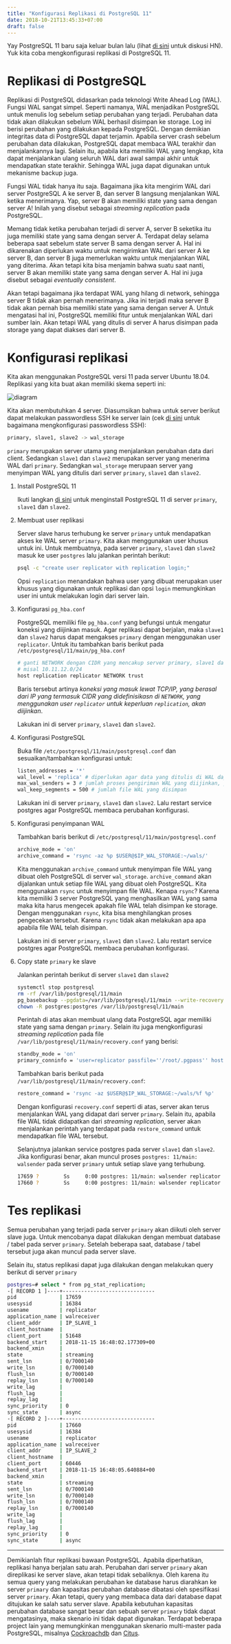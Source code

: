 ```yaml
---
title: "Konfigurasi Replikasi di PostgreSQL 11"
date: 2018-10-21T13:45:33+07:00
draft: false
---
```


Yay PostgreSQL 11 baru saja keluar bulan lalu (lihat [di sini](https://news.ycombinator.com/item?id=18248050) untuk diskusi HN). Yuk kita coba mengkonfigurasi replikasi di PostgreSQL 11.

# Replikasi di PostgreSQL

Replikasi di PostgreSQL didasarkan pada teknologi Write Ahead Log (WAL). Fungsi WAL sangat simpel. Seperti namanya, WAL menjadikan PostgreSQL untuk menulis log sebelum setiap perubahan yang terjadi. Perubahan data tidak akan dilakukan sebelum WAL berhasil disimpan ke storage. Log ini berisi perubahan yang dilakukan kepada PostgreSQL. Dengan demikian integritas data di PostgreSQL dapat terjamin. Apabila server crash sebelum perubahan data dilakukan, PostgreSQL dapat membaca WAL terakhir dan menjalankannya lagi. Selain itu, apabila kita memiliki WAL yang lengkap, kita dapat menjalankan ulang seluruh WAL dari awal sampai akhir untuk mendapatkan state terakhir. Sehingga WAL juga dapat digunakan untuk mekanisme backup juga.

Fungsi WAL tidak hanya itu saja. Bagaimana jika kita mengirim WAL dari server PostgreSQL A ke server B, dan server B langsung menjalankan WAL ketika menerimanya. Yap, server B akan memiliki state yang sama dengan server A! Inilah yang disebut sebagai _streaming replication_ pada PostgreSQL.

Memang tidak ketika perubahan terjadi di server A, server B seketika itu juga memiliki state yang sama dengan server A. Terdapat delay selama beberapa saat sebelum state server B sama dengan server A. Hal ini dikarenakan diperlukan waktu untuk mengirimkan WAL dari server A ke server B, dan server B juga memerlukan waktu untuk menjalankan WAL yang diterima. Akan tetapi kita bisa menjamin bahwa suatu saat nanti, server B akan memiliki state yang sama dengan server A. Hal ini juga disebut sebagai _eventually consistent_.

Akan tetapi bagaimana jika terdapat WAL yang hilang di network, sehingga server B tidak akan pernah menerimanya. Jika ini terjadi maka server B tidak akan pernah bisa memiliki state yang sama dengan server A. Untuk mengatasi hal ini, PostgreSQL memiliki fitur untuk menjalankan WAL dari sumber lain. Akan tetapi WAL yang ditulis di server A harus disimpan pada storage yang dapat diakses dari server B.

# Konfigurasi replikasi

Kita akan menggunakan PostgreSQL versi 11 pada server Ubuntu 18.04. Replikasi yang kita buat akan memiliki skema seperti ini:

![diagram](/images/2018-10/postgres-replication-diagram.png)

Kita akan membutuhkan 4 server. Diasumsikan bahwa untuk server berikut dapat melakukan passwordless SSH ke server lain (cek [di sini](https://www.digitalocean.com/community/tutorials/how-to-configure-ssh-key-based-authentication-on-a-linux-server#copying-your-public-key-manually) untuk bagaimana mengkonfigurasi passwordless SSH):

``` bash
primary, slave1, slave2 -> wal_storage
```

`primary` merupakan server utama yang menjalankan perubahan data dari client. Sedangkan `slave1` dan `slave2` merupakan server yang menerima WAL dari `primary`. Sedangkan `wal_storage` merupaan server yang menyimpan WAL yang ditulis dari server `primary`, `slave1` dan `slave2`.

1. Install PostgreSQL 11

    Ikuti langkan [di sini](https://www.postgresql.org/download/linux/ubuntu/) untuk menginstall PostgreSQL 11 di server `primary`, `slave1` dan `slave2`.

1. Membuat user replikasi

    Server slave harus terhubung ke server `primary` untuk mendapatkan akses ke WAL server `primary`. Kita akan menggunakan user khusus untuk ini. Untuk membuatnya, pada server `primary`, `slave1` dan `slave2` masuk ke user `postgres` lalu jalankan perintah berikut:

    ``` bash
    psql -c "create user replicator with replication login;"
    ```

    Opsi `replication` menandakan bahwa user yang dibuat merupakan user khusus yang digunakan untuk replikasi dan opsi `login` memungkinkan user ini untuk melakukan login dari server lain.

1. Konfigurasi `pg_hba.conf`

    PostgreSQL memiliki file `pg_hba.conf` yang befungsi untuk mengatur koneksi yang diijinkan masuk. Agar replikasi dapat berjalan, maka `slave1` dan `slave2` harus dapat mengakses `primary` dengan menggunakan user `replicator`. Untuk itu tambahkan baris berikut pada `/etc/postgresql/11/main/pg_hba.conf`

    ``` bash
    # ganti NETWORK dengan CIDR yang mencakup server primary, slave1 dan slave2
    # misal 10.11.12.0/24
    host replication replicator NETWORK trust
    ```

    Baris tersebut artinya _koneksi yang masuk lewat TCP/IP, yang berasal dari IP yang termasuk CIDR yang didefinisikasn di `NETWORK`, yang menggunakan user `replicator` untuk keperluan `replication`, akan diijinkan_.

    Lakukan ini di server `primary`, `slave1` dan `slave2`.

1. Konfigurasi PostgreSQL

    Buka file `/etc/postgresql/11/main/postgresql.conf` dan sesuaikan/tambahkan konfigurasi untuk:

    ``` bash
    listen_addresses = '*'
    wal_level = 'replica' # diperlukan agar data yang ditulis di WAL dapat digunakan untuk keperluan replikasi
    max_wal_senders = 3 # jumlah proses pengiriman WAL yang diijinkan, paling tidak harus sama dengan jumlah server slave
    wal_keep_segments = 500 # jumlah file WAL yang disimpan
    ```

    Lakukan ini di server `primary`, `slave1` dan `slave2`. Lalu restart service postgres agar PostgreSQL membaca perubahan konfigurasi.

1. Konfigurasi penyimpanan WAL

    Tambahkan baris berikut di `/etc/postgresql/11/main/postgresql.conf`

    ``` bash
    archive_mode = 'on'
    archive_command = 'rsync -az %p $USER@$IP_WAL_STORAGE:~/wals/'
    ```

    Kita menggunakan `archive_command` untuk menyimpan file WAL yang dibuat oleh PostgreSQL di server `wal_storage`. `archive_command` akan dijalankan untuk setiap file WAL yang dibuat oleh PostgreSQL. Kita menggunakan `rsync` untuk menyimpan file WAL. Kenapa `rsync`? Karena kita memiliki 3 server PostgreSQL yang menghasilkan WAL yang sama maka kita harus mengecek apakah file WAL telah disimpan ke storage. Dengan menggunakan `rsync`, kita bisa menghilangkan proses pengecekan tersebut. Karena `rsync` tidak akan melakukan apa apa apabila file WAL telah disimpan.

    Lakukan ini di server `primary`, `slave1` dan `slave2`. Lalu restart service postgres agar PostgreSQL membaca perubahan konfigurasi.

1. Copy state `primary` ke slave

    Jalankan perintah berikut di server `slave1` dan `slave2`

    ``` bash
    systemctl stop postgresql
    rm -rf /var/lib/postgresql/11/main
    pg_basebackup --pgdata=/var/lib/postgresql/11/main --write-recovery-conf --progress --verbose --host=$IP_PRIMARY --username=replicator
    chown -R postgres:postgres /var/lib/postgresql/11/main
    ```

    Perintah di atas akan membuat ulang data PostgreSQL agar memiliki state yang sama dengan `primary`. Selain itu juga mengkonfigurasi _streaming replication_ pada file `/var/lib/postgresql/11/main/recovery.conf` yang berisi:

    ``` bash
    standby_mode = 'on'
    primary_conninfo = 'user=replicator passfile=''/root/.pgpass'' host=IP_PRIMARY port=5432 sslmode=prefer sslcompression=0 krbsrvname=postgres target_session_attrs=any'
    ```

    Tambahkan baris berikut pada `/var/lib/postgresql/11/main/recovery.conf`:

    ``` bash
    restore_command = 'rsync -az $USER@$IP_WAL_STORAGE:~/wals/%f %p'
    ```

    Dengan konfigurasi `recovery.conf` seperti di atas, server akan terus menjalankan WAL yang didapat dari server `primary`. Selain itu, apabila file WAL tidak didapatkan dari _streaming replication_, server akan menjalankan perintah yang terdapat pada `restore_command` untuk mendapatkan file WAL tersebut.

    Selanjutnya jalankan service postgres pada server `slave1` dan `slave2`. Jika konfigurasi benar, akan muncul proses `postgres: 11/main: walsender` pada server `primary` untuk setiap slave yang terhubung.

    ``` bash
    17659 ?        Ss     0:00 postgres: 11/main: walsender replicator IP_SLAVE_1(51648) streaming 0/7000060
    17660 ?        Ss     0:00 postgres: 11/main: walsender replicator IP_SLAVE_2(60446) streaming 0/7000060
    ```

# Tes replikasi

Semua perubahan yang terjadi pada server `primary` akan diikuti oleh server slave juga. Untuk mencobanya dapat dilakukan dengan membuat database / tabel pada server `primary`. Setelah beberapa saat, database / tabel tersebut juga akan muncul pada server slave.

Selain itu, status replikasi dapat juga dilakukan dengan melakukan query berikut di server `primary`

``` bash
postgres=# select * from pg_stat_replication;
-[ RECORD 1 ]----+------------------------------
pid              | 17659
usesysid         | 16384
usename          | replicator
application_name | walreceiver
client_addr      | IP_SLAVE_1
client_hostname  |
client_port      | 51648
backend_start    | 2018-11-15 16:48:02.177309+00
backend_xmin     |
state            | streaming
sent_lsn         | 0/7000140
write_lsn        | 0/7000140
flush_lsn        | 0/7000140
replay_lsn       | 0/7000140
write_lag        |
flush_lag        |
replay_lag       |
sync_priority    | 0
sync_state       | async
-[ RECORD 2 ]----+------------------------------
pid              | 17660
usesysid         | 16384
usename          | replicator
application_name | walreceiver
client_addr      | IP_SLAVE_2
client_hostname  |
client_port      | 60446
backend_start    | 2018-11-15 16:48:05.640884+00
backend_xmin     |
state            | streaming
sent_lsn         | 0/7000140
write_lsn        | 0/7000140
flush_lsn        | 0/7000140
replay_lsn       | 0/7000140
write_lag        |
flush_lag        |
replay_lag       |
sync_priority    | 0
sync_state       | async
```

* * *

Demikianlah fitur replikasi bawaan PostgreSQL. Apabila diperhatikan, replikasi hanya berjalan satu arah. Perubahan dari server `primary` akan direplikasi ke server slave, akan tetapi tidak sebaliknya. Oleh karena itu semua query yang melakukan perubahan ke database harus diarahkan ke server `primary` dan kapasitas perubahan database dibatasi oleh spesifikasi server `primary`. Akan tetapi, query yang membaca data dari database dapat ditujukan ke salah satu server slave. Apabila kebutuhan kapasitas perubahan database sangat besar dan sebuah server `primary` tidak dapat mengatasinya, maka skenario ini tidak dapat digunakan. Terdapat beberapa project lain yang memungkinkan menggunakan skenario multi-master pada PostgreSQL, misalnya [Cockroachdb](https://www.cockroachlabs.com) dan [Citus](https://www.citusdata.com/).

